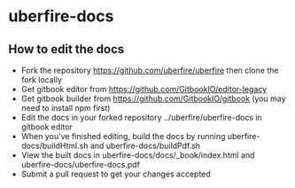 # uberfire-docs

## How to edit the docs

- Fork the repository https://github.com/uberfire/uberfire then clone the fork locally
- Get gitbook editor from https://github.com/GitbookIO/editor-legacy
- Get gitbook builder from https://github.com/GitbookIO/gitbook (you may need to install npm first)
- Edit the docs in your forked repository ../uberfire/uberfire-docs in gitbook editor
- When you've finished editing, build the docs by running uberfire-docs/buildHtml.sh and uberfire-docs/buildPdf.sh
- View the built docs in uberfire-docs/docs/_book/index.html and uberfire-docs/uberfire-docs.pdf
- Submit a pull request to get your changes accepted
